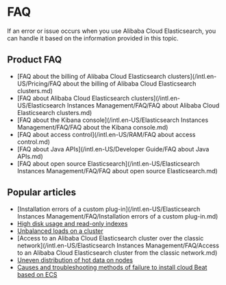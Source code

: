 # FAQ

If an error or issue occurs when you use Alibaba Cloud Elasticsearch, you can handle it based on the information provided in this topic.

## Product FAQ

-   [FAQ about the billing of Alibaba Cloud Elasticsearch clusters](/intl.en-US/Pricing/FAQ about the billing of Alibaba Cloud Elasticsearch clusters.md)
-   [FAQ about Alibaba Cloud Elasticsearch clusters](/intl.en-US/Elasticsearch Instances Management/FAQ/FAQ about Alibaba Cloud Elasticsearch clusters.md)
-   [FAQ about the Kibana console](/intl.en-US/Elasticsearch Instances Management/FAQ/FAQ about the Kibana console.md)
-   [FAQ about access control](/intl.en-US/RAM/FAQ about access control.md)
-   [FAQ about Java APIs](/intl.en-US/Developer Guide/FAQ about Java APIs.md)
-   [FAQ about open source Elasticsearch](/intl.en-US/Elasticsearch Instances Management/FAQ/FAQ about open source Elasticsearch.md)

## Popular articles

-   [Installation errors of a custom plug-in](/intl.en-US/Elasticsearch Instances Management/FAQ/Installation errors of a custom plug-in.md)
-   [High disk usage and read-only indexes]()
-   [Unbalanced loads on a cluster]()
-   [Access to an Alibaba Cloud Elasticsearch cluster over the classic network](/intl.en-US/Elasticsearch Instances Management/FAQ/Access to an Alibaba Cloud Elasticsearch cluster from the classic network.md)
-   [Uneven distribution of hot data on nodes]()
-   [Causes and troubleshooting methods of failure to install cloud Beat based on ECS](https://www.alibabacloud.com/help/doc-detail/179410.htm)

